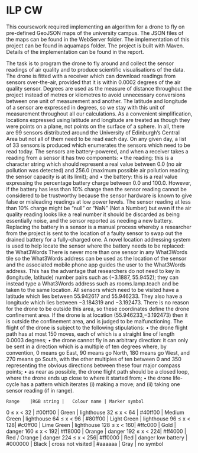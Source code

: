 # ILP CW

This coursework required implementing an algorithm for a drone to fly on pre-defined GeoJSON maps of the university campus. The JSON files of the maps can be found in the WebServer folder. The implementation of this project can be found in aquamaps folder. The project is built with Maven. 
Details of the implementation can be found in the report.

The task is to program the drone to fly around and collect the sensor readings of air quality and to produce
scientific visualisations of the data.
The drone is fitted with a receiver which can download readings from sensors over-the-air, provided that it
is within 0.0002 degrees of the air quality sensor. Degrees are used as the measure of distance throughout the
project instead of metres or kilometres to avoid unnecessary conversions between one unit of measurement
and another. The latitude and longitude of a sensor are expressed in degrees, so we stay with this unit of
measurement throughout all our calculations. As a convenient simplification, locations expressed using
latitude and longitude are treated as though they were points on a plane, not points on the surface of a
sphere.
In all, there are 99 sensors distributed around the University of Edinburgh’s Central Area but not all of them
need to be read each day. On any given day, a list of 33 sensors is produced which enumerates the sensors
which need to be read today. The sensors are battery-powered, and when a receiver takes a reading from a
sensor it has two components:
• the reading: this is a character string which should represent a real value between 0.0 (no air pollution
was detected) and 256.0 (maximum possible air pollution reading; the sensor capacity is at its limit);
and
• the battery: this is a real value expressing the percentage battery charge between 0.0 and 100.0.
However, if the battery has less than 10% charge then the sensor reading cannot be considered to be trustworthy because the sensor hardware is known to give false or misleading readings at low power levels. The
sensor reading at less than 10% charge might be “null” or “NaN” (Not a Number) but even if the air quality
reading looks like a real number it should be discarded as being essentially noise, and the sensor reported
as needing a new battery.
Replacing the battery in a sensor is a manual process whereby a researcher from the project is sent to the
location of a faulty sensor to swap out the drained battery for a fully-charged one. A novel location addressing system is used to help locate the sensor where the battery needs to be replaced: the What3Words
There is never more than one sensor in any What3Words tile so the What3Words address can be
used as the location of the sensor and the associated mobile phone app guides the user to the What3Words
address. This has the advantage that researchers do not need to key in (longitude, latitude) number pairs
such as (−3.1887, 55.9452); they can instead type a What3Words address such as rooms.lamp.teach and
be taken to the same location.
All sensors which need to be visited have a latitude which lies between 55.942617 and 55.946233. They
also have a longitude which lies between −3.184319 and −3.192473. There is no reason for the drone to
be outside this area, so these coordinates define the drone confinement area. If the drone is at location
(55.946233,−3.192473) then it is outside the confinement area, and is judged to be malfunctioning.
The flight of the drone is subject to the following stipulations:
• the drone flight path has at most 150 moves, each of which is a straight line of length 0.0003 degrees;
• the drone cannot fly in an arbitrary direction: it can only be sent in a direction which is a multiple of ten degrees where, by convention, 0 means go East, 90 means go North, 180 means go West, and 270 means go South, with the other multiples of ten between 0 and 350 representing the obvious directions between these four major compass points;
• as near as possible, the drone flight path should be a closed loop, where the drone ends up close to where it started from;
• the drone life-cycle has a pattern which iterates (i) making a move; and (ii) taking one sensor reading (if in range).

    Range    |RGB string |   Colour name | Marker symbol
  0 ≤ x < 32 |  #00ff00  | Green         |  lighthouse
 32 ≤ x < 64 |  #40ff00  | Medium Green  |  lighthouse
 64 ≤ x < 96 |  #80ff00  | Light Green   |  lighthouse
 96 ≤ x < 128|  #c0ff00  | Lime Green    |  lighthouse
128 ≤ x < 160|  #ffc000  | Gold          |    danger
160 ≤ x < 192|  #ff8000  | Orange        |    danger
192 ≤ x < 224|  #ff4000  | Red / Orange  |    danger
224 ≤ x < 256|  #ff0000  | Red           |    danger
 low battery |  #000000  | Black         |    cross
 not visited |  #aaaaaa  | Gray          |  no symbol
